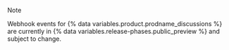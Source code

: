 > [!NOTE]
> Webhook events for {% data variables.product.prodname_discussions %} are currently in {% data variables.release-phases.public_preview %} and subject to change.
